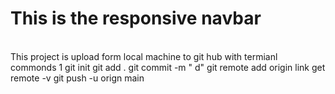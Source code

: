 # This is the responsive navbar
<br>
This project is upload form local machine to git hub
with termianl commonds
1
git init
git add .
git commit -m "  d"
git remote add origin link
get remote -v
git push -u orign main